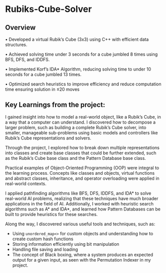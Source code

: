 # Rubiks-Cube-Solver
## Overview
• Developed a virtual Rubik’s Cube (3x3) using C++ with efficient data structures.

• Achieved solving time under 3 seconds for a cube jumbled 8 times using BFS, DFS, and IDDFS.

• Implemented Korf’s IDA* Algorithm, reducing solving time to under 10 seconds for a cube jumbled 13 times.

• Optimized search heuristics to improve efficiency and reduce computation time ensuring solution in ≤20 moves


## Key Learnings from the project:  

I gained insight into how to model a real-world object, like a Rubik’s Cube, in a way that a computer can understand. I discovered how to decompose a larger problem, such as building a complete Rubik’s Cube solver, into smaller, manageable sub-problems using basic models and controllers like Rubik’s Cube representations and solvers.  

Through the project, I explored how to break down multiple representations into classes and create base classes that could be further extended, such as the Rubik’s Cube base class and the Pattern Database base class.  

Practical examples of Object-Oriented Programming (OOP) were integral to the learning process. Concepts like classes and objects, virtual functions and abstract classes, inheritance, and operator overloading were applied in real-world contexts.  

I applied pathfinding algorithms like BFS, DFS, IDDFS, and IDA* to solve real-world AI problems, realizing that these techniques have much broader applications in the field of AI. Additionally, I worked with heuristic search algorithms such as A* and IDA*, and learned how Pattern Databases can be built to provide heuristics for these searches.  

Along the way, I discovered various useful tools and techniques, such as:  
- Using `unordered_map<>` for custom objects and understanding how to create custom hash functions  
- Storing information efficiently using bit manipulation  
- Handling file saving and loading  
- The concept of Black boxing, where a system produces an expected output for a given input, as seen with the Permutation Indexer in my project.  

